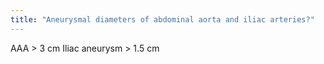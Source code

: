 ```yaml
---
title: "Aneurysmal diameters of abdominal aorta and iliac arteries?"
---
```

AAA &gt; 3 cm Iliac aneurysm &gt; 1.5 cm

